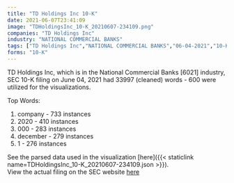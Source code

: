 ```yaml
---
title: "TD Holdings Inc 10-K"
date: 2021-06-07T23:41:09
image: "TDHoldingsInc_10-K_20210607-234109.png"
companies: "TD Holdings Inc"
industry: "NATIONAL COMMERCIAL BANKS"
tags: ["TD Holdings Inc","NATIONAL COMMERCIAL BANKS","06-04-2021","10-K"]
forms: "10-K"
---
```

TD Holdings Inc, which is in the National Commercial Banks [6021] industry, SEC 10-K filing on June 04, 2021 had 33997 (cleaned) words - 600 were utilized for the visualizations.

Top Words:
1. company - 733 instances
2. 2020 - 410 instances
3. 000 - 283 instances
4. december - 279 instances
5. 1 - 276 instances


See the parsed data used in the visualization [here]({{< staticlink name=TDHoldingsInc_10-K_20210607-234109.json >}}).  
View the actual filing on the SEC website [here](https://www.sec.gov/Archives/edgar/data/1556266/0001213900-21-030939.txt)